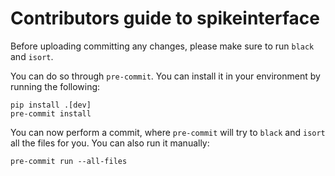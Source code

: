 # Contributors guide to spikeinterface

Before uploading committing any changes, please make sure to run `black` and `isort`.

You can do so through `pre-commit`. You can install it in your environment by running the following:
```shell
pip install .[dev]
pre-commit install
```
You can now perform a commit, where `pre-commit` will try to `black` and `isort` all the files for you. You can also run it manually:
```shell
pre-commit run --all-files
```
